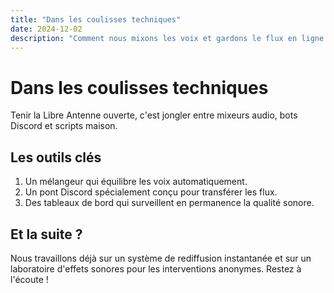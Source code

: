 ```yaml
---
title: "Dans les coulisses techniques"
date: 2024-12-02
description: "Comment nous mixons les voix et gardons le flux en ligne sans dormir."
---
```


# Dans les coulisses techniques

Tenir la Libre Antenne ouverte, c'est jongler entre mixeurs audio, bots Discord et scripts maison.

## Les outils clés

1. Un mélangeur qui équilibre les voix automatiquement.
2. Un pont Discord spécialement conçu pour transférer les flux.
3. Des tableaux de bord qui surveillent en permanence la qualité sonore.

## Et la suite ?

Nous travaillons déjà sur un système de rediffusion instantanée et sur un laboratoire d'effets sonores pour les interventions anonymes. Restez à l'écoute !
